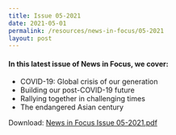 ```yaml
---
title: Issue 05-2021
date: 2021-05-01
permalink: /resources/news-in-focus/05-2021
layout: post
---
```


#### In this latest issue of News in Focus, we cover:
* COVID-19: Global crisis of our generation
* Building our post-COVID-19 future
* Rallying together in challenging times
* The endangered Asian century

Download:
[News in Focus Issue 05-2021.pdf](/files/news-in-focus/2021/News%20In%20Focus%2005-2021.pdf)